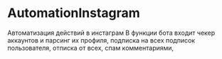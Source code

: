 # AutomationInstagram
Автоматизация действий в инстаграм
В функции бота входит чекер аккаунтов и парсинг их профиля, подписка на всех подписок пользователя, отписка от всех, спам комментариями, 
